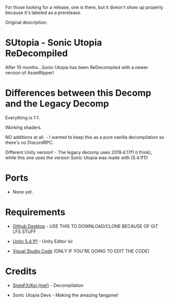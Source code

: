 For those looking for a release, one is there, but it doesn't show up properly because it's labeled as a prerelease.

Original description:
# SUtopia - Sonic Utopia ReDecompiled

After 10 months...Sonic Utopia has been ReDecompiled with a newer version of AssetRipper!

# Differences between this Decomp and the Legacy Decomp

Everything is 1:1.

Working shaders.

NO additions at all. - I wanted to keep this as a pure vanilla decompilation so there's no DiscordRPC.

Different Unity version! - The legacy decomp uses 2019.4.17f1 (i think), while this one uses the version Sonic Utopia was made with (5.4.1f1)!

# Ports

* None yet.

# Requirements

* [Github Desktop](https://desktop.github.com/) - USE THIS TO DOWNLOAD/CLONE BECAUSE OF GIT LFS STUFF

* [Unity 5.4.1f1](https://unity.com/releases/editor/whats-new/5.4.1f1) - Unity Editor lol

* [Visual Studio Code](https://code.visualstudio.com) (ONLY IF YOU'RE GOING TO EDIT THE CODE)

# Credits

* [SnesFX/Koi (me!)](https://twitter.com/maybekoi_) - Decompilation

* Sonic Utopia Devs - Making the amazing fangame!
